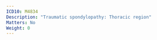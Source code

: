 ```yaml
---
ICD10: M4834
Description: "Traumatic spondylopathy: Thoracic region"
Matters: No
Weight: 0
---
```


